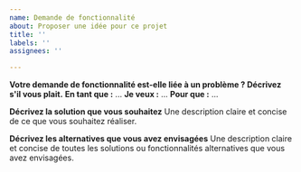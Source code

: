 ```yaml
---
name: Demande de fonctionnalité
about: Proposer une idée pour ce projet
title: ''
labels: ''
assignees: ''

---
```


**Votre demande de fonctionnalité est-elle liée à un problème ? Décrivez s'il vous plait.**
**En tant que :** ...
**Je veux :** ...
**Pour que :** ...

**Décrivez la solution que vous souhaitez**
Une description claire et concise de ce que vous souhaitez réaliser.

**Décrivez les alternatives que vous avez envisagées**
Une description claire et concise de toutes les solutions ou fonctionnalités alternatives que vous avez envisagées.
